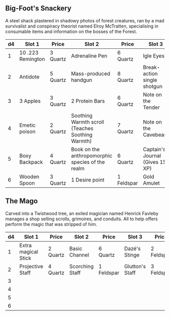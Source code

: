 ## Big-Foot's Snackery

A steel shack plastered in shadowy photos of forest creatures, ran by a mad survivalist and conspiracy theorist named Elroy McTratten, specialising in consumable items and information on the bosses of the Forest.

| d4  | Slot 1            | Price    | Slot 2                                           | Price      | Slot 3                          | Price      |
| --- | ----------------- | -------- | ------------------------------------------------ | ---------- | ------------------------------- | ---------- |
| 1   | 10 .223 Remington | 3 Quartz | Adrenaline Pen                                   | 6 Quartz   | Igle Eyes                       | 2 Feldspar |
| 2   | Antidote          | 5 Quartz | Mass-produced handgun                            | 8 Quartz   | Break-action single shotgun     | 3 Feldspar |
| 3   | 3 Apples          | 3 Quartz | 2 Protein Bars                                   | 6 Quartz   | Note on the Tender              | 2 Feldspar |
| 4   | Emetic poison     | 2 Quartz | Soothing Warmth scroll (Teaches Soothing Warmth) | 7 Quartz   | Note on the Cavebeast           | 2 Feldspar |
| 5   | Boxy Backpack     | 4 Quartz | Book on the anthropomorphic species of the realm | 6 Quartz   | Captain's Journal (Gives 15 XP) | 3 Feldspar |
| 6   | Wooden Spoon      | 3 Quartz | 1 Desire point                                   | 1 Feldspar | Gold Amulet                     | 4 Feldspar |

## The Mago

Carved into a Twistwood tree, an exiled magician named Henrick Favleby manages a shop selling scrolls, grimoires, and conduits. All to help offers perform the magic that was stripped of him.

| d4  | Slot 1              | Price    | Slot 2          | Price      | Slot 3          | Price      |
| --- | ------------------- | -------- | --------------- | ---------- | --------------- | ---------- |
| 1   | Extra magical Stick | 2 Quartz | Basic Channel   | 6 Quartz   | Dazé's Stinge   | 2 Feldspar |
| 2   | Projective Staff    | 4 Quartz | Scorching Staff | 1 Feldspar | Glutton's Staff | 3 Feldspar |
| 3   |                     |          |                 |            |                 |            |
| 4   |                     |          |                 |            |                 |            |
| 5   |                     |          |                 |            |                 |            |
| 6   |                     |          |                 |            |                 |            |
